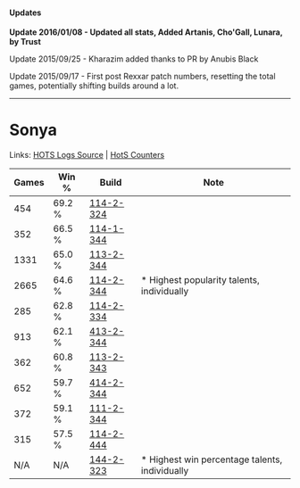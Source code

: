 #### Updates
**Update 2016/01/08 - Updated all stats, Added Artanis, Cho'Gall, Lunara, by Trust**

Update 2015/09/25 - Kharazim added thanks to PR by Anubis Black

Update 2015/09/17 - First post Rexxar patch numbers, resetting the total games, potentially shifting builds around a lot.

***

# Sonya

Links: [HOTS Logs Source](https://www.hotslogs.com/Sitewide/HeroDetails?Hero=Sonya) | [HotS Counters](http://hotscounters.com/#/hero/Sonya)

Games  | Win %  | Build     | Note
-----  | -----  | -----     | ----
454    | 69.2 % | [114-2-324](http://www.heroesfire.com/hots/talent-calculator/sonya#gWIq) | 
352    | 66.5 % | [114-1-344](http://www.heroesfire.com/hots/talent-calculator/sonya#gW3W) | 
1331   | 65.0 % | [113-2-344](http://www.heroesfire.com/hots/talent-calculator/sonya#gTsu) | 
2665   | 64.6 % | [114-2-344](http://www.heroesfire.com/hots/talent-calculator/sonya#gWJ8) | * Highest popularity talents, individually
285    | 62.8 % | [114-2-334](http://www.heroesfire.com/hots/talent-calculator/sonya#gWI-) | 
913    | 62.1 % | [413-2-344](http://www.heroesfire.com/hots/talent-calculator/sonya#rwHu) | 
362    | 60.8 % | [113-2-343](http://www.heroesfire.com/hots/talent-calculator/sonya#gTst) | 
652    | 59.7 % | [414-2-344](http://www.heroesfire.com/hots/talent-calculator/sonya#ryk8) | 
372    | 59.1 % | [111-2-344](http://www.heroesfire.com/hots/talent-calculator/sonya#gO-O) | 
315    | 57.5 % | [114-2-444](http://www.heroesfire.com/hots/talent-calculator/sonya#gWKi) | 
N/A    | N/A    | [144-2-323](http://www.heroesfire.com/hots/talent-calculator/sonya#hfYJ) | * Highest win percentage talents, individually
